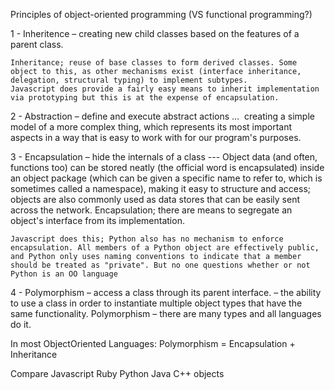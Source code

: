 Principles of object-oriented programming (VS functional programming?)

1 - Inheritence – creating new child classes based on the features of a parent class.  

    Inheritance; reuse of base classes to form derived classes. Some object to this, as other mechanisms exist (interface inheritance, delegation, structural typing) to implement subtypes.
    Javascript does provide a fairly easy means to inherit implementation via prototyping but this is at the expense of encapsulation.


2 - Abstraction – define and execute abstract actions …  creating a simple model of a more complex thing, which represents its most important aspects in a way that is easy to work with for our program's purposes.

3 - Encapsulation – hide the internals of a class --- Object data (and often, functions too) can be stored neatly (the official word is encapsulated) inside an object package (which can be given a specific name to refer to, which is sometimes called a namespace), making it easy to structure and access; objects are also commonly used as data stores that can be easily sent across the network.  Encapsulation; there are means to segregate an object's interface from its implementation.

    Javascript does this; Python also has no mechanism to enforce encapsulation. All members of a Python object are effectively public, and Python only uses naming conventions to indicate that a member should be treated as "private". But no one questions whether or not Python is an OO language

4 - Polymorphism – access a class through its parent interface. – the ability to use a class in order to instantiate multiple object types that have the same functionality.  Polymorphism – there are many types and all languages do it. 

In most ObjectOriented Languages: Polymorphism = Encapsulation + Inheritance

Compare
Javascript
Ruby
Python
Java 
C++
objects

